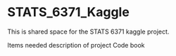 # STATS_6371_Kaggle
This is shared space for the STATS 6371 kaggle project.  

Items needed
description of project
Code book
